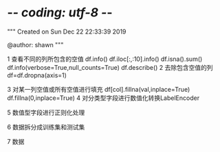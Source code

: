 # -*- coding: utf-8 -*-
"""
Created on Sun Dec 22 22:33:39 2019

@author: shawn
"""

1 查看不同的列所包含的空值
df.info()
df.iloc[:,:10].info()
df.isna().sum()
df.info(verbose=True,null_counts=True)
df.describe()
2 去除包含空值的列
df=df.dropna(axis=1)

3 对某一列空值或所有空值进行填充
df[col].fillna(val,inplace=True)
df.fillna(0,inplace=True)
4 对分类型字段进行数值化转换LabelEncoder

5 数值型字段进行正则化处理

6 数据拆分成训练集和测试集

7 数据